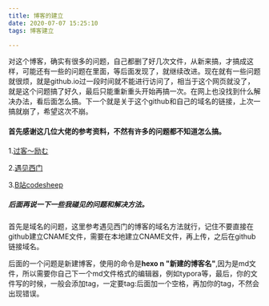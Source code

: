 ```yaml
---
title: 博客的建立
date: 2020-07-07 15:25:10
tags: 博客建立

---
```


对这个博客，确实有很多的问题，自己都删了好几次文件，从新来搞，才搞成这样，可能还有一些的问题在里面，等后面发现了，就继续改进。现在就有一些问题就很烦，就是github.io过一段时间就不能进行访问了，相当于这个网页就没了，就是这个问题搞了好久，最后只能重新重头开始再搞一次。在网上也没找到什么解决办法，看后面怎么搞。下一个就是关于这个github和自己的域名的链接，上次一搞就崩了，希望这次不崩。

#### 首先感谢这几位大佬的参考资料，不然有许多的问题都不知道怎么搞。

1.[过客～励む](https://yafine-blog.cn/posts/4ab2.html#1-%E6%9C%AC%E5%9C%B0%E5%8D%9A%E5%AE%A2%E5%8F%91%E5%B8%83%E5%88%B0Github-Pages )

2.[遇见西门](https://www.simon96.online/2018/10/12/hexo-tutorial/)

3.[B站codesheep](https://space.bilibili.com/384068749/)

##### 后面再说一下一些我碰见的问题和解决方法。

首先是域名的问题，这里参考遇见西门的博客的域名方法就行，记住不要直接在github建立CNAME文件，需要在本地建立CNAME文件，再上传，之后在github链接域名。

后面的一个问题是新建博客，使用的命令是**hexo n "新建的博客名"**,因为是md文件，所以需要你自己下一个md文件格式的编辑器，例如typora等，最后，你的文件写的时候，一般会添加tag，一定要tag:后面加一个空格，再加你的tag，不然会出现错误。

